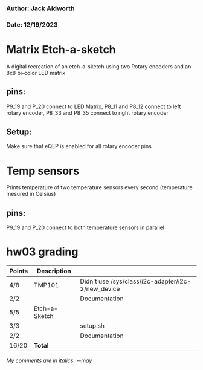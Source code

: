 ### Author: Jack Aldworth
### Date: 12/19/2023
# Matrix Etch-a-sketch
A digital recreation of an etch-a-sketch using two Rotary encoders and an 8x8 bi-color LED matrix
## pins:
P9_19 and P_20 connect to LED Matrix, P8_11 and P8_12 connect to left rotary encoder, P8_33 and P8_35 connect to right rotary encoder
## Setup:
Make sure that eQEP is enabled for all rotary encoder pins
# Temp sensors
Prints temperature of two temperature sensors every second (temperature mesured in Celsius)
## pins:
P9_19 and P_20 connect to both temperature sensors in parallel

# hw03 grading

| Points      | Description | |
| ----------- | ----------- |-|
|  4/8 | TMP101 | Didn't use /sys/class/i2c-adapter/i2c-2/new_device 
|  2/2 |   | Documentation 
|  5/5 | Etch-a-Sketch
|  3/3 |   | setup.sh
|  2/2 |   | Documentation
| 16/20 | **Total**

*My comments are in italics. --may*
